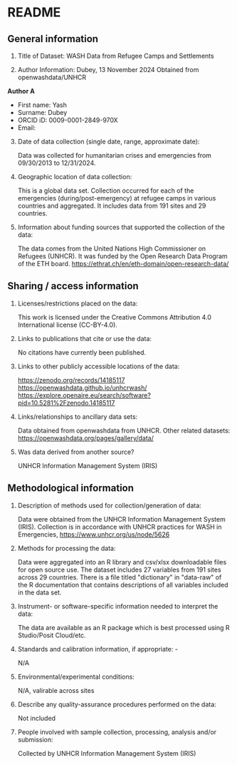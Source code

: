 # README

## General information

1.  Title of Dataset:  WASH Data from Refugee Camps and Settlements 

2.  Author Information: Dubey, 13 November 2024
                        Obtained from openwashdata/UNHCR

**Author A**

- First name: Yash
- Surname: Dubey
- ORCID iD: 0009-0001-2849-970X
- Email:


3.  Date of data collection (single date, range, approximate date):
    
    Data was collected for humanitarian crises and emergencies from 09/30/2013 to 12/31/2024.

4.  Geographic location of data collection:
    
    This is a global data set. Collection occurred for each of the emergencies (during/post-emergency) at refugee camps in various countries and aggregated. It includes data from 191 sites and 29 countries.

5.  Information about funding sources that supported the collection of
    the data: 
    
    The data comes from the United Nations High Commissioner on Refugees (UNHCR). It was funded by the Open Research Data Program of the ETH board. https://ethrat.ch/en/eth-domain/open-research-data/

## Sharing / access information

1.  Licenses/restrictions placed on the data:  

    This work is licensed under the Creative Commons Attribution 4.0 International license (CC-BY-4.0).

2.  Links to publications that cite or use the data: 
    
    No citations have currently been published.

3.  Links to other publicly accessible locations of the data:

    https://zenodo.org/records/14185117
    https://openwashdata.github.io/unhcrwash/
    https://explore.openaire.eu/search/software?pid=10.5281%2Fzenodo.14185117

4.  Links/relationships to ancillary data sets: 
    
    Data obtained from openwashdata from UNHCR. Other related datasets: https://openwashdata.org/pages/gallery/data/

5.  Was data derived from another source? 

    UNHCR Information Management System (IRIS)
    

## Methodological information

1.  Description of methods used for collection/generation of data:

    Data were obtained from the UNHCR Information Management System (IRIS). Collection is in accordance with UNHCR practices for WASH in Emergencies, https://www.unhcr.org/us/node/5626 

2.  Methods for processing the data:

    Data were aggregated into an R library and csv/xlsx downloadable files for open source use. The dataset includes 27 variables from 191 sites across 29 countries. There is a file titled "dictionary" in "data-raw" of the R documentation that contains descriptions of all variables included in the data set.

3.  Instrument- or software-specific information needed to interpret the
    data: 
    
    The data are available as an R package which is best processed using R Studio/Posit Cloud/etc. 

4.  Standards and calibration information, if appropriate: -

    N/A

5.  Environmental/experimental conditions: 

    N/A, valirable across sites

6.  Describe any quality-assurance procedures performed on the data: 

    Not included

7.  People involved with sample collection, processing, analysis and/or
    submission:
    
    Collected by UNHCR Information Management System (IRIS)